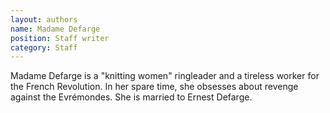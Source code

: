 ```yaml
---
layout: authors
name: Madame Defarge
position: Staff writer
category: Staff
---
```


Madame Defarge is a "knitting women" ringleader and a tireless worker for the
French Revolution. In her spare time, she obsesses about revenge against the
Evrémondes. She is married to Ernest Defarge.
